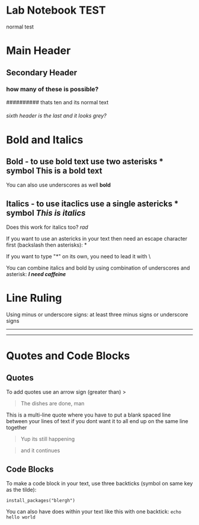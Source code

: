 # Lab Notebook TEST

normal test 

# Main Header
## Secondary Header
### how many of these is possible?
########## thats ten and its normal text
###### sixth header is the last and it looks grey?


# Bold and Italics 

## Bold - to use bold text use two asterisks * symbol  **This is a bold text**
You can also use underscores as well __bold__

## Italics - to use itaclics use a single astericks * symbol *This is italics*
Does this work for italics too? _rad_


If you want to use an astericks in your text then need an escape character first (backslash then asterisks):  \*

If you want to type "\*" on its own, you need to lead it with \\


You can combine italics and bold by using combination of underscores and asterisk:  _**I need caffeine**_

# Line Ruling

Using minus or underscore signs: at least three minus signs or underscore signs

____
----


# Quotes and Code Blocks

## Quotes
To add quotes use an arrow sign (greater than) >
> The dishes are done, man

This is a multi-line quote where you have to put a blank spaced line between your lines of text if you dont want it to all end up on the same line together
> Yup its still happening

> and it continues



## Code Blocks

To make a code block in your text, use three backticks (symbol on same key as the tilde): 
```
install_packages("blergh")
```

You can also have does within your text like this with one backtick: `echo hello world`
